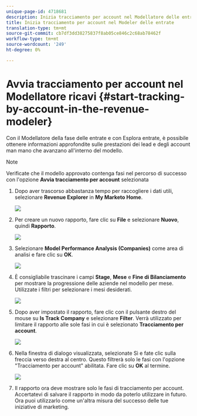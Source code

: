 ```yaml
---
unique-page-id: 4718681
description: Inizia tracciamento per account nel Modellatore delle entrate - Documenti Marketo - Documentazione del prodotto
title: Inizia tracciamento per account nel Modeler delle entrate
translation-type: tm+mt
source-git-commit: cb7df3dd38275837f8ab05ce846c2c68ab78462f
workflow-type: tm+mt
source-wordcount: '249'
ht-degree: 0%

---
```



# Avvia tracciamento per account nel Modellatore ricavi {#start-tracking-by-account-in-the-revenue-modeler}

Con il Modellatore della fase delle entrate e con Esplora entrate, è possibile ottenere informazioni approfondite sulle prestazioni dei lead e degli account man mano che avanzano all&#39;interno del modello.

>[!NOTE]
>
>Verificate che il modello approvato contenga fasi nel percorso di successo con l&#39;opzione **Avvia tracciamento per account** selezionata

1. Dopo aver trascorso abbastanza tempo per raccogliere i dati utili, selezionare **Revenue Explorer** in **My Marketo Home**.

   ![](assets/image2015-4-29-16-3a36-3a2.png)

1. Per creare un nuovo rapporto, fare clic su **File** e selezionare **Nuovo**, quindi **Rapporto**.

   ![](assets/image2015-4-29-16-3a38-3a44.png)

1. Selezionare **Model Performance Analysis (Companies)** come area di analisi e fare clic su **OK**.

   ![](assets/image2015-4-29-16-3a41-3a47.png)

1. È consigliabile trascinare i campi **Stage**, **Mese** e **Fine di Bilanciamento** per mostrare la progressione delle aziende nel modello per mese. Utilizzate i filtri per selezionare i mesi desiderati.

   ![](assets/image2015-4-29-17-3a16-3a1.png)

1. Dopo aver impostato il rapporto, fare clic con il pulsante destro del mouse su **Is Track Company** e selezionare **Filter**. Verrà utilizzato per limitare il rapporto alle sole fasi in cui è selezionato **Tracciamento per account**.

   ![](assets/image2015-4-29-17-3a18-3a9.png)

1. Nella finestra di dialogo visualizzata, selezionate Sì e fate clic sulla freccia verso destra al centro. Questo filtrerà solo le fasi con l&#39;opzione &quot;Tracciamento per account&quot; abilitata. Fare clic su **OK** al termine.

   ![](assets/image2015-6-9-16-3a21-3a3.png)

1. Il rapporto ora deve mostrare solo le fasi di tracciamento per account. Accertatevi di salvare il rapporto in modo da poterlo utilizzare in futuro. Ora puoi utilizzarlo come un&#39;altra misura del successo delle tue iniziative di marketing.
